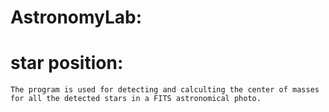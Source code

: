 # AstronomyLab:
  # star position:
    The program is used for detecting and calculting the center of masses for all the detected stars in a FITS astronomical photo.
  
